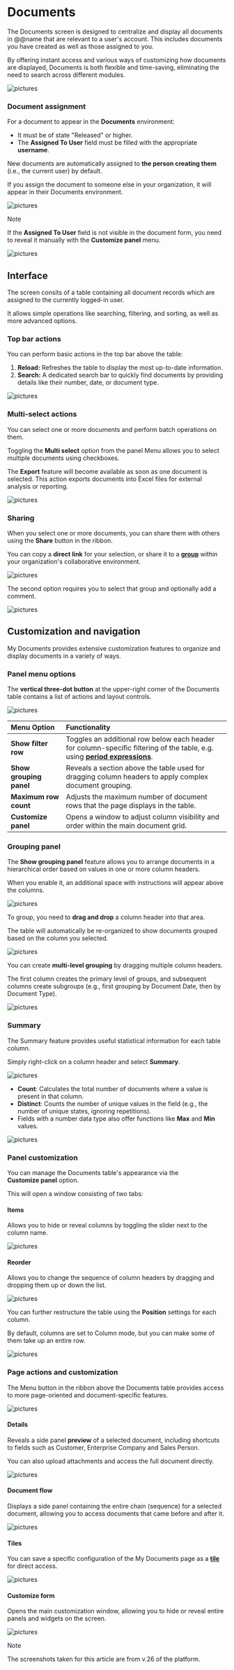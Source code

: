 # Documents

The Documents screen is designed to centralize and display all documents in @@name that are relevant to a user's account. This includes documents you have created as well as those assigned to you.

By offering instant access and various ways of customizing how documents are displayed, Documents is both flexible and time-saving, eliminating the need to search across different modules.

![pictures](pictures/documents_overview.png)

### Document assignment

For a document to appear in the **Documents** environment: 

* It must be of state "Released" or higher.
* The **Assigned To User** field must be filled with the appropriate **username**.

New documents are automatically assigned to **the person creating them** (i.e., the current user) by default.

If you assign the document to someone else in your organization, it will appear in their Documents environment.

![pictures](pictures/document_assignment.png)

> [!NOTE]
>
> If the **Assigned To User** field is not visible in the document form, you need to reveal it manually with the **Customize panel** menu.

![pictures](pictures/doc_assignment_customize.png)

## Interface

The screen consits of a table containing all document records which are assigned to the currently logged-in user.

It allows simple operations like searching, filtering, and sorting, as well as more advanced options.

### Top bar actions

You can perform basic actions in the top bar above the table:

1. **Reload:** Refreshes the table to display the most up-to-date information.
2. **Search:** A dedicated search bar to quickly find documents by providing details like their number, date, or document type.

![pictures](pictures/documents_searchbar.png)

### Multi-select actions

You can select one or more documents and perform batch operations on them.

Toggling the **Multi select** option from the panel Menu allows you to select multiple documents using checkboxes.

The **Export** feature will become available as soon as one document is selected. This action exports documents into Excel files for external analysis or reporting.

![pictures](pictures/documents_export.png)

### Sharing 

When you select one or more documents, you can share them with others using the **Share** button in the ribbon.

You can copy a **direct link** for your selection, or share it to a **[group](https://docs.erp.net/tech/modules/my/groups/index.html)** within your organization's collaborative environment.

![pictures](pictures/documents_share.png)

The second option requires you to select that group and optionally add a comment.

![pictures](pictures/documents_group_share.png)

## Customization and navigation

My Documents provides extensive customization features to organize and display documents in a variety of ways.

### Panel menu options

The **vertical three-dot button** at the upper-right corner of the Documents table contains a list of actions and layout controls.

![pictures](pictures/documents_panelmenu.png)

| Menu Option | Functionality |
| :--- | :--- |
| **Show filter row** | Toggles an additional row below each header for column-specific filtering of the table, e.g. using **[period expressions](https://docs.erp.net/webclient/introduction/how-to/period-expressions.html?q=expression)**. |
| **Show grouping panel** | Reveals a section above the table used for dragging column headers to apply complex document grouping. |
| **Maximum row count** | Adjusts the maximum number of document rows that the page displays in the table. |
| **Customize panel** | Opens a window to adjust column visibility and order within the main document grid. |

### Grouping panel

The **Show grouping panel** feature allows you to arrange documents in a hierarchical order based on values in one or more column headers.

When you enable it, an additional space with instructions will appear above the columns.

![pictures](pictures/documents_grouping_panel.png)

To group, you need to **drag and drop** a column header into that area.

The table will automatically be re-organized to show documents grouped based on the column you selected.

![pictures](pictures/documents_grouped.png)

You can create **multi-level grouping** by dragging multiple column headers. 

The first column creates the primary level of groups, and subsequent columns create subgroups (e.g., first grouping by Document Date, then by Document Type).

![pictures](pictures/documents_doublegrouped.png)

### Summary

The Summary feature provides useful statistical information for each table column.

Simply right-click on a column header and select **Summary**.

![pictures](pictures/documents_summary.png)

* **Count**: Calculates the total number of documents where a value is present in that column.
* **Distinct**: Counts the number of unique values in the field (e.g., the number of unique states, ignoring repetitions).
* Fields with a number data type also offer functions like **Max** and **Min** values.

![pictures](pictures/documents_count_distinct.png)

### Panel customization

You can manage the Documents table's appearance via the **Customize panel** option.

This will open a window consisting of two tabs:

#### Items

Allows you to hide or reveal columns by toggling the slider next to the column name. 

![pictures](pictures/documents_enable_disable_items.png)

#### Reorder

Allows you to change the sequence of column headers by dragging and dropping them up or down the list.

![pictures](pictures/documents_reorder.png)

You can further restructure the table using the **Position** settings for each column.

By default, columns are set to Column mode, but you can make some of them take up an entire row.

![pictures](pictures/documents_fullrow_feature.png)

### Page actions and customization

The Menu button in the ribbon above the Documents table provides access to more page-oriented and document-specific features.

![pictures](pictures/documents_mainmenu.png)

#### Details

Reveals a side panel **preview** of a selected document, including shortcuts to fields such as Customer, Enterprise Company and Sales Person.

You can also upload attachments and access the full document directly.

![pictures](pictures/documents_details.png)

#### Document flow

Displays a side panel containing the entire chain (sequence) for a selected document, allowing you to access documents that came before and after it.

![pictures](pictures/documents_flow.png)

#### Tiles

You can save a specific configuration of the My Documents page as a **[tile](https://docs.erp.net/tech/modules/my/tiles/index.html)** for direct access.

![pictures](pictures/documents_tile.png)

#### Customize form

Opens the main customization window, allowing you to hide or reveal entire panels and widgets on the screen. 

![pictures](pictures/documents_customize_page.png)

> [!NOTE]
> The screenshots taken for this article are from v.26 of the platform.
